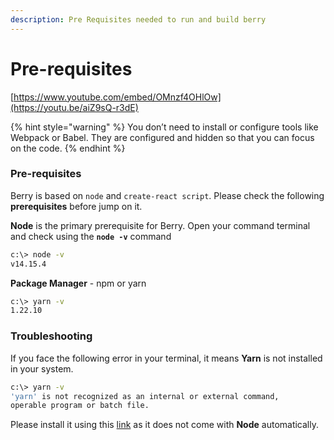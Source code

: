 ```yaml
---
description: Pre Requisites needed to run and build berry
---
```


# Pre-requisites

[https://www.youtube.com/embed/OMnzf4OHlOw](https://youtu.be/aiZ9sQ-r3dE)

{% hint style="warning" %}
You don’t need to install or configure tools like Webpack or Babel. They are configured and hidden so that you can focus on the code.
{% endhint %}

### **Pre-requisites**

Berry is based on `node` and `create-react script`. Please check the following **prerequisites** before jump on it.

**Node** is the primary prerequisite for Berry. Open your command terminal and check using the **`node -v`** command

```bash
c:\> node -v
v14.15.4
```

**Package Manager** - npm or yarn

```bash
c:\> yarn -v
1.22.10
```

### **Troubleshooting**

If you face the following error in your terminal, it means **Yarn** is not installed in your system.

```bash
c:\> yarn -v
'yarn' is not recognized as an internal or external command,
operable program or batch file.
```

Please install it using this [link](https://yarnpkg.com/getting-started/install) as it does not come with **Node** automatically.

